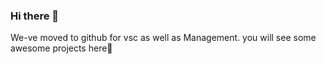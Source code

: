 ### Hi there 👋

We-ve moved to github for vsc as well as Management.
you will see some awesome projects here🚀
